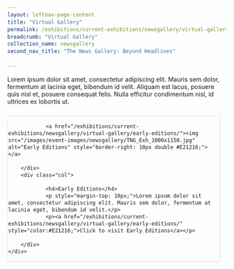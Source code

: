 ```yaml
---
layout: leftnav-page-content
title: "Virtual Gallery"
permalink: /exhibitions/current-exhibitions/newsgallery/virtual-gallery/
breadcrumb: "Virtual Gallery"
collection_name: newsgallery
second_nav_title: "The News Gallery: Beyond Headlines"

---
```


<p style="padding-bottom: 10px;">Lorem ipsum dolor sit amet, consectetur adipiscing elit. Mauris sem dolor, fermentum at lacinia eget, bibendum id velit. Aliquam est lacus, posuere quis nisl et, posuere consequat felis. Nulla efficitur condimentum nisl, id ultrices ex lobortis ut.</p>

<div class="sgds-container">
    <div class="row is-desktop" style="border: 2px solid #efefef; box-shadow: 0px 2px 3px #efefef; border-radius: 5px; margin-bottom: 15px; margin-right: 15px;">
        <div class="col is-half">

                <a href="/exhibitions/current-exhibitions/newsgallery/virtual-gallery/early-editions/"><img src="/images/event-images/newsgallery/TNG_Exh_1000x1150.jpg" alt="Early Editions" style="border-right: 10px double #E21216;"></a>

        </div>
        <div class="col">

                <h4>Early Editions</h4>
                <p style="margin-top: 10px;">Lorem ipsum dolor sit amet, consectetur adipiscing elit. Mauris sem dolor, fermentum at lacinia eget, bibendum id velit.</p>
                <p><a href="/exhibitions/current-exhibitions/newsgallery/virtual-gallery/early-editions/" style="color:#E21216;">Click to visit Early Editions</a></p>

        </div>
    </div>
</div>



